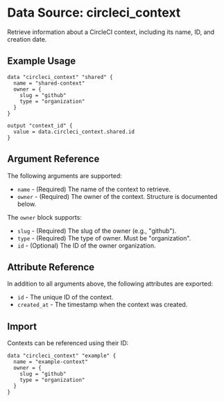 # Data Source: circleci_context

Retrieve information about a CircleCI context, including its name, ID, and creation date.

## Example Usage

```hcl
data "circleci_context" "shared" {
  name = "shared-context"
  owner = {
    slug = "github"
    type = "organization"
  }
}

output "context_id" {
  value = data.circleci_context.shared.id
}
```

## Argument Reference

The following arguments are supported:

* `name` - (Required) The name of the context to retrieve.
* `owner` - (Required) The owner of the context. Structure is documented below.

The `owner` block supports:

* `slug` - (Required) The slug of the owner (e.g., "github").
* `type` - (Required) The type of owner. Must be "organization".
* `id` - (Optional) The ID of the owner organization.

## Attribute Reference

In addition to all arguments above, the following attributes are exported:

* `id` - The unique ID of the context.
* `created_at` - The timestamp when the context was created.

## Import

Contexts can be referenced using their ID:

```hcl
data "circleci_context" "example" {
  name = "example-context"
  owner = {
    slug = "github"
    type = "organization"
  }
}
```

